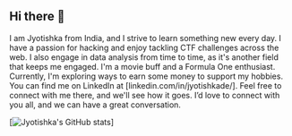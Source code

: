 ## Hi there 👋

I am Jyotishka from India, and I strive to learn something new every day. I have a passion for hacking and enjoy tackling CTF challenges across the web. I also engage in data analysis from time to time, as it's another field that keeps me engaged. I'm a movie buff and a Formula One enthusiast. Currently, I'm exploring ways to earn some money to support my hobbies. You can find me on LinkedIn at [linkedin.com/in/jyotishkade/]. Feel free to connect with me there, and we'll see how it goes. I’d love to connect with you all, and we can have a great conversation.

[![Jyotishka's GitHub stats](https://github-readme-stats.vercel.app/api?username=code-1819&show_icons=true&theme=chartreuse-dark)]
